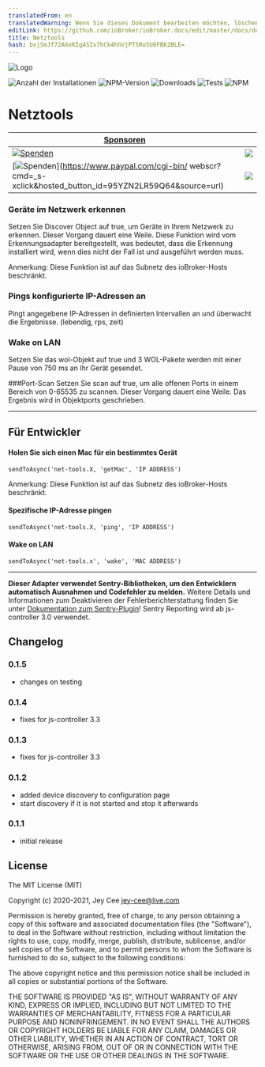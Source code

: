 ```yaml
---
translatedFrom: en
translatedWarning: Wenn Sie dieses Dokument bearbeiten möchten, löschen Sie bitte das Feld "translationsFrom". Andernfalls wird dieses Dokument automatisch erneut übersetzt
editLink: https://github.com/ioBroker/ioBroker.docs/edit/master/docs/de/adapterref/iobroker.net-tools/README.md
title: Netztools
hash: bxjSmJf72AXeKIg4SIx7hCk4hhVjPTSRo5U6FBK2BLE=
---
```

![Logo](../../../en/adapterref/iobroker.net-tools/admin/net-tools.png)

![Anzahl der Installationen](http://iobroker.live/badges/net-tools-stable.svg)
![NPM-Version](http://img.shields.io/npm/v/iobroker.net-tools.svg)
![Downloads](https://img.shields.io/npm/dm/iobroker.net-tools.svg)
![Tests](https://travis-ci.org/jey-cee/ioBroker.net-tools.svg?branch=master)
![NPM](https://nodei.co/npm/iobroker.net-tools.png?downloads=true)

# Netztools
| [Sponsoren](https://github.com/iobroker-community-adapters/ioBroker.net-tools/blob/master/SPONSORS.md) | |
|---|---|
| [![Spenden](https://raw.githubusercontent.com/iobroker-community-adapters/ioBroker.wled/master/admin/button.png)](https://www.paypal.com/cgi-bin/webscr?cmd=_s-xclick&hosted_button_id=95YZN2LR59Q64&source=url) | <a href="https://discord.gg/33w6jUh"><img src="https://discordapp.com/api/guilds/743167951875604501/widget.png?style=banner2"></a> |
| [![Spenden](https://raw.githubusercontent.com/iobroker-community-adapters/ioBroker.wled/master/admin/button.png)](https://www.paypal.com/cgi-bin/ webscr?cmd=_s-xclick&amp;hosted_button_id=95YZN2LR59Q64&amp;source=url) | <a href="https://discord.gg/33w6jUh"><img src="https://discordapp.com/api/guilds/743167951875604501/widget.png?style=banner2"></a> |

### Geräte im Netzwerk erkennen
Setzen Sie Discover Object auf true, um Geräte in Ihrem Netzwerk zu erkennen. Dieser Vorgang dauert eine Weile.
Diese Funktion wird vom Erkennungsadapter bereitgestellt, was bedeutet, dass die Erkennung installiert wird, wenn dies nicht der Fall ist und ausgeführt werden muss.

Anmerkung: Diese Funktion ist auf das Subnetz des ioBroker-Hosts beschränkt.

### Pings konfigurierte IP-Adressen an
Pingt angegebene IP-Adressen in definierten Intervallen an und überwacht die Ergebnisse. (lebendig, rps, zeit)

### Wake on LAN
Setzen Sie das wol-Objekt auf true und 3 WOL-Pakete werden mit einer Pause von 750 ms an Ihr Gerät gesendet.

###Port-Scan
Setzen Sie scan auf true, um alle offenen Ports in einem Bereich von 0-65535 zu scannen. Dieser Vorgang dauert eine Weile.
Das Ergebnis wird in Objektports geschrieben.

---

## Für Entwickler
#### Holen Sie sich einen Mac für ein bestimmtes Gerät
`sendToAsync('net-tools.X, 'getMac', 'IP ADDRESS')`

Anmerkung: Diese Funktion ist auf das Subnetz des ioBroker-Hosts beschränkt.

#### Spezifische IP-Adresse pingen
`sendToAsync('net-tools.X, 'ping', 'IP ADDRESS')`

#### Wake on LAN
`sendToAsync('net-tools.x', 'wake', 'MAC ADDRESS')`

---

**Dieser Adapter verwendet Sentry-Bibliotheken, um den Entwicklern automatisch Ausnahmen und Codefehler zu melden.** Weitere Details und Informationen zum Deaktivieren der Fehlerberichterstattung finden Sie unter [Dokumentation zum Sentry-Plugin](https://github.com/ioBroker/plugin-sentry#plugin-sentry)! Sentry Reporting wird ab js-controller 3.0 verwendet.

## Changelog

### 0.1.5
* changes on testing

### 0.1.4
* fixes for js-controller 3.3

### 0.1.3
* fixes for js-controller 3.3

### 0.1.2
* added device discovery to configuration page
* start discovery if it is not started and stop it afterwards


### 0.1.1 
* initial release

## License

The MIT License (MIT)

Copyright (c) 2020-2021, Jey Cee <jey-cee@live.com>

Permission is hereby granted, free of charge, to any person obtaining a copy
of this software and associated documentation files (the "Software"), to deal
in the Software without restriction, including without limitation the rights
to use, copy, modify, merge, publish, distribute, sublicense, and/or sell
copies of the Software, and to permit persons to whom the Software is
furnished to do so, subject to the following conditions:

The above copyright notice and this permission notice shall be included in
all copies or substantial portions of the Software.

THE SOFTWARE IS PROVIDED "AS IS", WITHOUT WARRANTY OF ANY KIND, EXPRESS OR
IMPLIED, INCLUDING BUT NOT LIMITED TO THE WARRANTIES OF MERCHANTABILITY,
FITNESS FOR A PARTICULAR PURPOSE AND NONINFRINGEMENT. IN NO EVENT SHALL THE
AUTHORS OR COPYRIGHT HOLDERS BE LIABLE FOR ANY CLAIM, DAMAGES OR OTHER
LIABILITY, WHETHER IN AN ACTION OF CONTRACT, TORT OR OTHERWISE, ARISING FROM,
OUT OF OR IN CONNECTION WITH THE SOFTWARE OR THE USE OR OTHER DEALINGS IN
THE SOFTWARE.